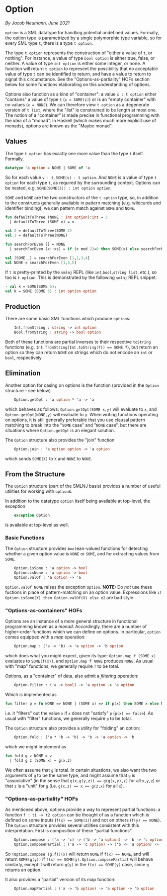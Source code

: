 # Option

_By Jacob Neumann, June 2021_

`option` is a SML datatype for handling potential undefined values. Formally, the option type is parametrized by a single polymorphic type variable, so for every SML type `t`, there is a type `t option`.

The type `t option` represents the construction of "either a value of `t`, or nothing". For instance, a value of type `bool option` is either true, false, or neither. A value of type `int option` is either some integer, or none. A function will return `t option` to represent the possibility that no acceptable value of type `t` can be identified to return, and have a value to return to signal this circumstance. See the "Options-as-partiality" HOFs section below for some functions elaborating on this understanding of options.

Options also function as a kind of "container": a value `x : t option` either "contains" a value of type `t` (`x = SOME(z)`) or is an "empty container" with no values (`x = NONE`). We can therefore view `t option` as a degenerate version of `t list`, where the "list" is constrained to be length at most one. The notion of a "container" is made precise in functional programming with the idea of a "monad". In Haskell (which makes much more explicit use of monads), options are known as the "Maybe monad".

## Values

The type `t option` has exactly one more value than the type `t` itself. Formally,

```sml
datatype 'a option = NONE | SOME of 'a
```

So for each value `v : t`, `SOME(v) : t option`. And `NONE` is a value of type `t option` for each type `t`, as required by the surrounding context. Options can be nested, e.g. `SOME(SOME(3)) : int option option`.

`SOME` and `NONE` are the two constructors of the `t option` type, so, in addition to the constructs generally available in pattern matching (e.g. wildcards and identifier binding), we can pattern match against `SOME` and `NONE`.

```sml
fun defaultToThree (NONE : int option):int = 3
  | defaultToThree (SOME x) = x

val 2 = defaultToThree(SOME 2)
val 3 = defaultToThree(NONE)

fun searchForEven [] = NONE
  | searchForEven (x::xs) = if (x mod 2)=0 then SOME(x) else searchForEven xs

val (SOME _) = searchForEven [1,2,3,4]
val NONE = searchForEven [1,3,5]
```

If `t` is pretty-printed by the `smlnj` REPL (like `int`,`bool`,`string list`, etc.), so too is `t option`. This is demonstrated by the following `smlnj` REPL snippet.

```sml
- val k = SOME(SOME 5);
val k = SOME (SOME 5) : int option option
```

## Production

There are some basic SML functions which produce `option`s:

```sml
    Int.fromString : string -> int option
    Bool.fromString : string -> bool option
```

Both of these functions are partial inverses to their respective `toString` functions (e.g. `Int.fromString(Int.toString(7)) == SOME 7`), but return an option so they can return `NONE` on strings which do not encode an `int` or `bool`, respectively.

## Elimination

Another option for casing on options is the function (provided in the `Option` structure - see below)

```sml
    Option.getOpt : 'a option * 'a -> 'a
```

which behaves as follows: `Option.getOpt(SOME x,y)` will evaluate to `x`, and `Option.getOpt(NONE,y)` will evaluate to `y`. When writing functions operating on options, it is still generally preferable that you use clausal pattern matching to break into the "`SOME` case" and "`NONE` case", but there are situations where `Option.getOpt` is an elegant solution.

The `Option` structure also provides the "join" function

```sml
    Option.join : 'a option option -> 'a option
```

which sends `SOME(X)` to `X` and `NONE` to `NONE`.

## From the Structure

The `Option` structure (part of the SMLNJ basis) provides a number of useful utilities for working with `option`s.

In addition to the datatype `option` itself being available at top-level, the exception

```sml
    exception Option
```

is available at top-level as well.

### Basic Functions

The `Option` structure provides `bool`ean-valued functions for detecting whether a given option value is `NONE` or `SOME`, and for extracting values from `SOME`.

```sml
    Option.isSome : 'a option -> bool
    Option.isNone : 'a option -> bool
    Option.valOf : 'a option -> 'a
```

`Option.valOf NONE` raises the exception `Option`. **NOTE:** Do _not_ use these fuctions in place of pattern-matching on an option value. Expressions like `if Option.isSome(X) then Option.valOf(X) else e2` are bad style.

### "Options-as-containers" HOFs

Options are an instance of a more general structure in functional programming known as a _monad_. Accordingly, there are a number of higher-order functions which we can define on options. In particular, `option` comes equipped with a _map_ operation:

```sml
    Option.map : ('a -> 'b) -> 'a option -> 'b option
```

which does what you might expect, given its type: `Option.map f (SOME x)` evaluates to `SOME(f(x))`, and `Option.map f NONE` produces `NONE`. As usual with "map" functions, we generally require `f` to be total.

Options, as a "container" of data, also admit a _filtering_ operation:

```sml
    Option.filter : ('a -> bool) -> 'a option -> 'a option
```

Which is implemented as

```sml
fun filter p = fn NONE => NONE | (SOME x) => if p(x) then SOME x else NONE
```

i.e. it "filters" out the value `x` if `x` does not "satisfy" `p` (`p(x) == false`). As usual with "filter" functions, we generally require `p` to be total.

The `Option` structure also provides a utility for "folding" an option:

```sml
    Option.fold : ('a * 'b -> 'b) -> 'b -> 'a option -> 'b
```

which we might implement as

```sml
fun fold g z NONE = z
  | fold g z (SOME x) = g(x,z)
```

We often assume that `g` is total. In certain situations, we also want the two arguments of `g` to be the same type, and might assume that `g` is "associative" (in the sense that `g(x,g(y,z)) == g(g(x,y),z)` for all `x,y,z`) or that `z` is a "unit" for `g` (i.e. `g(x,z) == x == g(z,x)` for all `x`).

### "Options-as-partiality" HOFs

As mentioned above, options provide a way to represent partial functions: a function `f : t1 -> t2 option` can be thought of as a function which is defined on some inputs (`f(x) == SOME(z)`) and not on others (`f(y) == NONE`). The `Option` structure provides several utilities consistent with this interpretation. First is composition of these "partial functions".

```sml
    Option.compose : ('a -> 'c) -> ('b -> 'a option) -> 'b -> 'c option
    Option.composePartial : ('a -> 'c option) -> ('b -> 'a option) -> 'b -> 'c option
```

So `(Option.compose (g,f))(x)` will return `NONE` if `f(x) == NONE`, and will return `SOME(g(y))` if `f(x) == SOME(y)`. `Option.composePartial` will behave similarly, except it will return `g(y)` in the `f(x) == SOME(y)` case, since `g` returns an option.

It also provides a "partial" version of its map function:

```sml
    Option.mapPartial : ('a -> 'b option) -> 'a option -> 'b option
```
